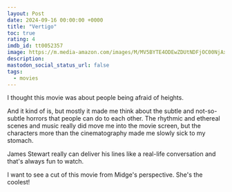 ```yaml
---
layout: Post
date: 2024-09-16 00:00:00 +0000
title: "Vertigo"
toc: true
rating: 4
imdb_id: tt0052357
image: https://m.media-amazon.com/images/M/MV5BYTE4ODEwZDUtNDFjOC00NjAxLWEzYTQtYTI1NGVmZmFlNjdiL2ltYWdlL2ltYWdlXkEyXkFqcGdeQXVyNjc1NTYyMjg@._V1_SX300.jpg
description: 
mastodon_social_status_url: false
tags: 
  - movies
---
```




I thought this movie was about people being afraid of heights.

And it kind of is, but mostly it made me think about the subtle and not-so-subtle horrors that people can do to each other. The rhythmic and ethereal scenes and music really did move me into the movie screen, but the characters more than the cinematography made me slowly sick to my stomach.

James Stewart really can deliver his lines like a real-life conversation and that's always fun to watch.

I want to see a cut of this movie from Midge's perspective. She's the coolest!
